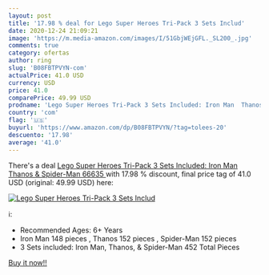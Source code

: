 ```yaml
---
layout: post
title: '17.98 % deal for Lego Super Heroes Tri-Pack 3 Sets Includ'
date: 2020-12-24 21:09:21
image: 'https://m.media-amazon.com/images/I/51GbjWEjGFL._SL200_.jpg'
comments: true
category: ofertas
author: ring
slug: 'B08FBTPVYN-com'
actualPrice: 41.0 USD
currency: USD
price: 41.0
comparePrice: 49.99 USD
prodname: 'Lego Super Heroes Tri-Pack 3 Sets Included: Iron Man  Thanos  & Spider-Man  66635 '
country: 'com'
flag: '🇺🇸'
buyurl: 'https://www.amazon.com/dp/B08FBTPVYN/?tag=tolees-20'
descuento: '17.98'
average: '41.0'
---
```


There's a deal [Lego Super Heroes Tri-Pack 3 Sets Included: Iron Man  Thanos  & Spider-Man  66635 ](https://www.amazon.com/dp/B08FBTPVYN/?tag=tolees-20)  with  17.98 % discount, final price tag of  41.0 USD (original: 49.99 USD) here:

[![Lego Super Heroes Tri-Pack 3 Sets Includ](https://m.media-amazon.com/images/I/51GbjWEjGFL._SL200_.jpg)](https://www.amazon.com/dp/B08FBTPVYN/?tag=tolees-20)

ℹ️:

- Recommended Ages: 6+ Years
- Iron Man 148 pieces , Thanos 152 pieces , Spider-Man 152 pieces
- 3 Sets included: Iron Man, Thanos, & Spider-Man 452 Total Pieces

[Buy it now!!](https://www.amazon.com/dp/B08FBTPVYN/?tag=tolees-20)
